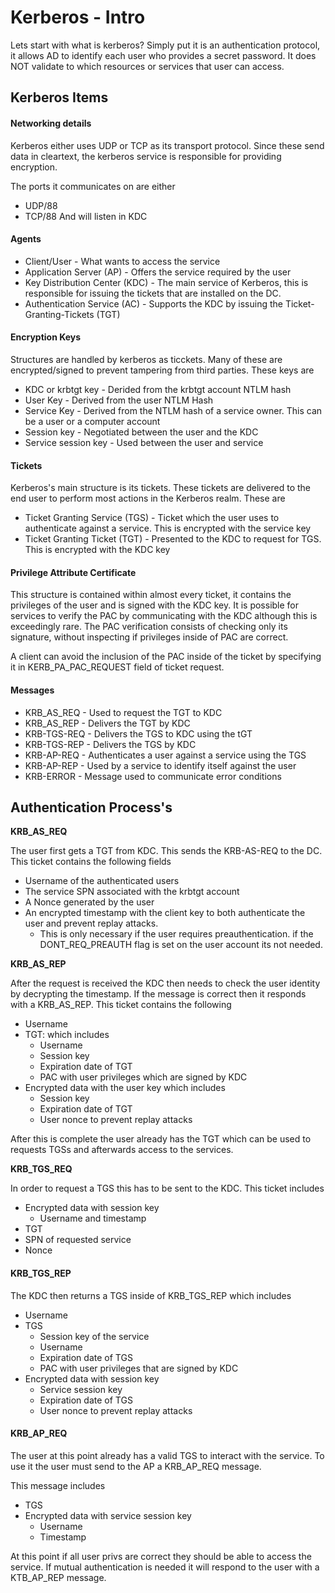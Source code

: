 # Kerberos - Intro

Lets start with what is kerberos? Simply put it is an authentication protocol, it allows AD to identify each user who provides a secret password. It does NOT validate to which resources or services that user can access.

## Kerberos Items

#### Networking details

Kerberos either uses UDP or TCP as its transport protocol. Since these send data in cleartext, the kerberos service is responsible for providing encryption.&#x20;

The ports it communicates on are either

* UDP/88
* TCP/88 And will listen in KDC

#### Agents

* Client/User - What wants to access the service
* Application Server (AP) - Offers the service required by the user
* Key Distribution Center (KDC) - The main service of Kerberos, this is responsible for issuing the tickets that are installed on the DC.
* Authentication Service (AC) - Supports the KDC by issuing the Ticket-Granting-Tickets (TGT)

#### Encryption Keys

Structures are handled by kerberos as ticckets. Many of these are encrypted/signed to prevent tampering from third parties. These keys are

* KDC or krbtgt key - Derided from the krbtgt account NTLM hash
* User Key - Derived from the user NTLM Hash
* Service Key - Derived from the NTLM hash of a service owner. This can be a user or a computer account
* Session key - Negotiated between the user and the KDC
* Service session key - Used between the user and service

#### Tickets

Kerberos's main structure is its tickets. These tickets are delivered to the end user to perform most actions in the Kerberos realm. These are

* Ticket Granting Service (TGS) - Ticket which the user uses to authenticate against a service. This is encrypted with the service key
* Ticket Granting Ticket (TGT) - Presented to the KDC to request for TGS. This is encrypted with the KDC key

#### Privilege Attribute Certificate

This structure is contained within almost every ticket, it contains the privileges of the user and is signed with the KDC key. It is possible for services to verify the PAC by communicating with the KDC although this is exceedingly rare. The PAC verification consists of checking only its signature, without inspecting if privileges inside of PAC are correct.

A client can avoid the inclusion of the PAC inside of the ticket by specifying it in KERB\_PA\_PAC\_REQUEST field of ticket request.

#### Messages

* KRB\_AS\_REQ - Used to request the TGT to KDC
* KRB\_AS\_REP - Delivers the TGT by KDC
* KRB-TGS-REQ - Delivers the TGS to KDC using the tGT
* KRB-TGS-REP - Delivers the TGS by KDC
* KRB-AP-REQ - Authenticates a user against a service using the TGS
* KRB-AP-REP - Used by a service to identify itself against the user
* KRB-ERROR - Message used to communicate error conditions



## Authentication Process's

**KRB\_AS\_REQ**

The user first gets a TGT from KDC. This sends the KRB-AS-REQ to the DC. This ticket contains the following fields

* Username of the authenticated users
* The service SPN associated with the krbtgt account
* A Nonce generated by the user
* An encrypted timestamp with the client key to both authenticate the user and prevent replay attacks.
  * This is only necessary if the user requires preauthentication. if the DONT\_REQ\_PREAUTH flag is set on the user account its not needed.

**KRB\_AS\_REP**

After the request is received the KDC then needs to check the user identity by decrypting the timestamp. If the message is correct then it responds with a KRB\_AS\_REP. This ticket contains the following

* Username
* TGT: which includes
  * Username
  * Session key
  * Expiration date of TGT
  * PAC with user privileges which are signed by KDC
* Encrypted data with the user key which includes
  * Session key
  * Expiration date of TGT
  * User nonce to prevent replay attacks

After this is complete the user already has the TGT which can be used to requests TGSs and afterwards access to the services.

**KRB\_TGS\_REQ**

In order to request a TGS this has to be sent to the KDC. This ticket includes

* Encrypted data with session key
  * Username and timestamp
* TGT
* SPN of requested service
* Nonce

#### KRB\_TGS\_REP

The KDC then returns a TGS inside of KRB\_TGS\_REP which includes

* Username
* TGS
  * Session key of the service
  * Username
  * Expiration date of TGS
  * PAC with user privileges that are signed by KDC
* Encrypted data with session key
  * Service session key
  * Expiration date of TGS
  * User nonce to prevent replay attacks

#### KRB\_AP\_REQ

The user at this point already has a valid TGS to interact with the service. To use it the user must send to the AP a KRB\_AP\_REQ message.

This message includes

* TGS
* Encrypted data with service session key
  * Username
  * Timestamp

At this point if all user privs are correct they should be able to access the service. If mutual authentication is needed it will respond to the user with a KTB\_AP\_REP message.
